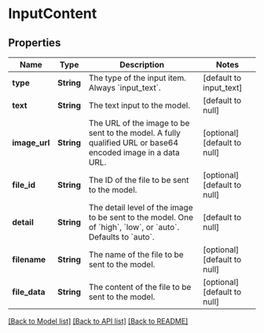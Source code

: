 # InputContent
## Properties

| Name | Type | Description | Notes |
|------------ | ------------- | ------------- | -------------|
| **type** | **String** | The type of the input item. Always &#x60;input_text&#x60;. | [default to input_text] |
| **text** | **String** | The text input to the model. | [default to null] |
| **image\_url** | **String** | The URL of the image to be sent to the model. A fully qualified URL or base64 encoded image in a data URL. | [optional] [default to null] |
| **file\_id** | **String** | The ID of the file to be sent to the model. | [optional] [default to null] |
| **detail** | **String** | The detail level of the image to be sent to the model. One of &#x60;high&#x60;, &#x60;low&#x60;, or &#x60;auto&#x60;. Defaults to &#x60;auto&#x60;. | [default to null] |
| **filename** | **String** | The name of the file to be sent to the model. | [optional] [default to null] |
| **file\_data** | **String** | The content of the file to be sent to the model.  | [optional] [default to null] |

[[Back to Model list]](../README.md#documentation-for-models) [[Back to API list]](../README.md#documentation-for-api-endpoints) [[Back to README]](../README.md)

